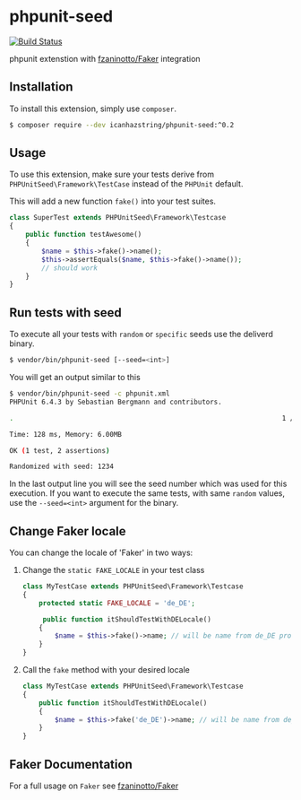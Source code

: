 # phpunit-seed

[![Build Status](https://api.travis-ci.org/icanhazstring/phpunit-seed.svg?branch=master)](https://travis-ci.org/icanhazstring/phpunit-seed)

phpunit extenstion with [fzaninotto/Faker](https://github.com/fzaninotto/Faker) integration

## Installation

To install this extension, simply use `composer`.

```bash
$ composer require --dev icanhazstring/phpunit-seed:^0.2
```

## Usage

To use this extension, make sure your tests derive from 
`PHPUnitSeed\Framework\TestCase` instead of the `PHPUnit` default.

This will add a new function `fake()` into your test suites.

```php
class SuperTest extends PHPUnitSeed\Framework\Testcase
{
    public function testAwesome()
    {
        $name = $this->fake()->name();
        $this->assertEquals($name, $this->fake()->name());
        // should work
    }
}
```

## Run tests with seed

To execute all your tests with `random` or `specific` seeds use the deliverd binary.

```bash
$ vendor/bin/phpunit-seed [--seed=<int>]
```

You will get an output similar to this

```bash
$ vendor/bin/phpunit-seed -c phpunit.xml
PHPUnit 6.4.3 by Sebastian Bergmann and contributors.

.                                                                   1 / 1 (100%)

Time: 128 ms, Memory: 6.00MB

OK (1 test, 2 assertions)

Randomized with seed: 1234
```

In the last output line you will see the seed number which was used for this execution.
If you want to execute the same tests, with same `random` values, use the `--seed=<int>` argument
for the binary.

## Change Faker locale

You can change the locale of 'Faker' in two ways:

1. Change the `static FAKE_LOCALE` in your test class
    ```php
    class MyTestCase extends PHPUnitSeed\Framework\Testcase
    {
        protected static FAKE_LOCALE = 'de_DE';

         public function itShouldTestWithDELocale()
        {
            $name = $this->fake()->name; // will be name from de_DE provider
        }
    }
    ```
2. Call the `fake` method with your desired locale
    ```php
    class MyTestCase extends PHPUnitSeed\Framework\Testcase
    {
        public function itShouldTestWithDELocale()
        {
            $name = $this->fake('de_DE')->name; // will be name from de_DE provider
        }
    }
    ```

## Faker Documentation
For a full usage on `Faker` see [fzaninotto/Faker](https://github.com/fzaninotto/Faker)
